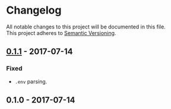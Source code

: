 # Changelog
All notable changes to this project will be documented in this file.  
This project adheres to [Semantic Versioning](http://semver.org/).

## [0.1.1] - 2017-07-14

### Fixed

- `.env` parsing.

## 0.1.0 - 2017-07-14

[0.1.1]: https://github.com/shyiko/ktlint/compare/0.1.0...0.1.1
